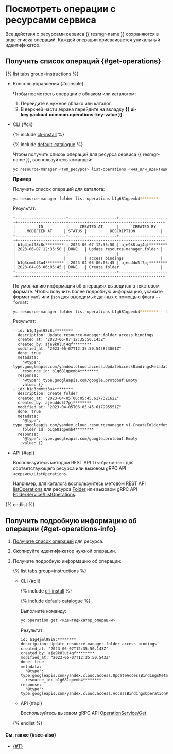 # Посмотреть операции с ресурсами сервиса

Все действия с ресурсами сервиса {{ resmgr-name }} сохраняются в виде списка операций. Каждой операции присваивается уникальный идентификатор.

## Получить список операций {#get-operations}

{% list tabs group=instructions %}

- Консоль управления {#console}

  Чтобы посмотреть операции с облаком или каталогом:
  
  1. Перейдите в нужное облако или каталог.
  1. В верхней части экрана перейдите на вкладку **{{ ui-key.yacloud.common.operations-key-value }}**.

- CLI {#cli}

  {% include [cli-install](../../_includes/cli-install.md) %}

  {% include [default-catalogue](../../_includes/default-catalogue.md) %}

  Чтобы получить список операций для ресурса сервиса {{ resmgr-name }}, воспользуйтесь командой:

  ```bash
  yc resource-manager <тип_ресурса> list-operations <имя_или_идентификатор_ресурса>
  ```

  **Пример**

  Получить список операций для каталога:

  ```bash
  yc resource-manager folder list-operations b1g681qpemb4********
  ```

  Результат:

  ```text
  +----------------------+---------------------+----------------------+---------------------+--------+--------------------------------+
  |          ID          |     CREATED AT      |      CREATED BY      |     MODIFIED AT     | STATUS |          DESCRIPTION           |
  +----------------------+---------------------+----------------------+---------------------+--------+--------------------------------+
  | b1g4jml98i8c******** | 2023-06-07 12:35:50 | aje9k8luj4qf******** | 2023-06-07 12:35:50 | DONE   | Update resource-manager.folder |
  |                      |                     |                      |                     |        | access bindings                |
  | b1g3cmmtt3u4******** | 2023-04-05 06:05:45 | ajeuddo5f7pj******** | 2023-04-05 06:05:45 | DONE   | Create folder                  |
  +----------------------+---------------------+----------------------+---------------------+--------+--------------------------------+
  ```

  По умолчанию информация об операциях выводится в текстовом формате. Чтобы получить более подробную информацию, укажите формат `yaml` или `json` для выводимых данных с помощью флага `--format`:

  ```bash
  yc resource-manager folder list-operations b1g681qpemb4******** --format yaml
  ```

  Результат:

  ```text
  - id: b1g4jml98i8c********
    description: Update resource-manager.folder access bindings
    created_at: "2023-06-07T12:35:50.143Z"
    created_by: aje9k8luj4qf********
    modified_at: "2023-06-07T12:35:50.543823061Z"
    done: true
    metadata:
      '@type': type.googleapis.com/yandex.cloud.access.UpdateAccessBindingsMetadata
      resource_id: b1g681qpemb4********
    response:
      '@type': type.googleapis.com/google.protobuf.Empty
      value: {}
  - id: b1g3cmmtt3u4********
    description: Create folder
    created_at: "2023-04-05T06:05:45.617732162Z"
    created_by: ajeuddo5f7pj********
    modified_at: "2023-04-05T06:05:45.617995551Z"
    done: true
    metadata:
      '@type': type.googleapis.com/yandex.cloud.resourcemanager.v1.CreateFolderMetadata
      folder_id: b1g681qpemb4********
    response:
      '@type': type.googleapis.com/google.protobuf.Empty
      value: {}
  ```

- API {#api}

  Воспользуйтесь методом REST API `listOperations` для соответствующего ресурса или вызовом gRPC API `<сервис>/ListOperations`.

  Например, для каталога воспользуйтесь методом REST API [listOperations](../api-ref/Folder/listOperations.md) для ресурса [Folder](../api-ref/Folder/index.md) или вызовом gRPC API [FolderService/ListOperations](../api-ref/grpc/folder_service.md#ListOperations).

{% endlist %}

## Получить подробную информацию об операции {#get-operations-info}

1. [Получите список операций](#get-operations) для ресурса.
1. Скопируйте идентификатор нужной операции.
1. Получите подробную информацию об операции:

    {% list tabs group=instructions %}

    - CLI {#cli}

      {% include [cli-install](../../_includes/cli-install.md) %}

      {% include [default-catalogue](../../_includes/default-catalogue.md) %}

      Выполните команду:

      ```bash
      yc operation get <идентификатор_операции>
      ```

      Результат:

      ```text
      id: b1g4jml98i8c********
      description: Update resource-manager.folder access bindings
      created_at: "2023-06-07T12:35:50.143Z"
      created_by: aje9k8luj4qf********
      modified_at: "2023-06-07T12:35:50.543Z"
      done: true
      metadata:
        '@type': type.googleapis.com/yandex.cloud.access.UpdateAccessBindingsMetadata
        resource_id: b1g681qpemb4********
      response:
        '@type': type.googleapis.com/yandex.cloud.access.AccessBindingsOperationResult
      ```

   - API {#api}

     Воспользуйтесь вызовом gRPC API [OperationService/Get](../api-ref/grpc/operation_service.md#Get).

   {% endlist %}

#### См. также {#see-also}

* [{#T}](../../api-design-guide/concepts/about-async.md)
